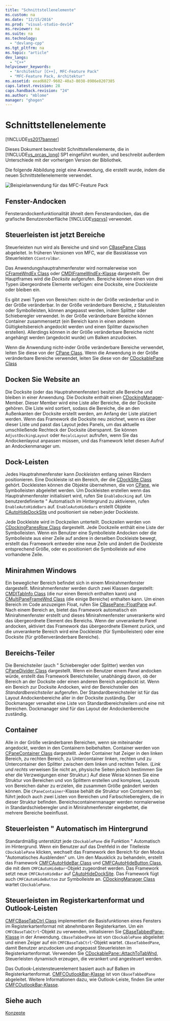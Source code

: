 ```yaml
---
title: "Schnittstellenelemente"
ms.custom: na
ms.date: "12/15/2016"
ms.prod: "visual-studio-dev14"
ms.reviewer: na
ms.suite: na
ms.technology: 
  - "devlang-cpp"
ms.tgt_pltfrm: na
ms.topic: "article"
dev_langs: 
  - "C++"
helpviewer_keywords: 
  - "Architektur [C++], MFC-Feature Pack"
  - "MFC-Feature Pack, Architektur"
ms.assetid: eead6827-9602-40a3-8038-8986e8207385
caps.latest.revision: 28
caps.handback.revision: "24"
ms.author: "mblome"
manager: "ghogen"
---
```

# Schnittstellenelemente
[!INCLUDE[vs2017banner](../assembler/inline/includes/vs2017banner.md)]

Dieses Dokument beschreibt Schnittstellenelemente, die in [!INCLUDE[vs_orcas_long](../atl/reference/includes/vs_orcas_long_md.md)] SP1 eingeführt wurden, und beschreibt außerdem Unterschiede mit der vorherigen Version der Bibliothek.  
  
 Die folgende Abbildung zeigt eine Anwendung, die erstellt wurde, indem die neuen Schnittstellenelemente verwendet.  
  
 ![Beispielanwendung für das MFC&#45;Feature Pack](../mfc/media/mfc_featurepack.png "MFC\_FeaturePack")  
  
## Fenster\-Andocken  
 Fensterandockenfunktionalität ähnelt dem Fensterandocken, das die grafische Benutzeroberfläche [!INCLUDE[vsprvs](../assembler/masm/includes/vsprvs_md.md)] verwendet.  
  
## Steuerleisten ist jetzt Bereiche  
 Steuerleisten nun wird als Bereiche und sind von [CBasePane Class](../mfc/reference/cbasepane-class.md) abgeleitet.  In früheren Versionen von MFC, war die Basisklasse von Steuerleisten `CControlBar`.  
  
 Das Anwendungshauptrahmenfenster wird normalerweise von [CFrameWndEx Class](../mfc/reference/cframewndex-class.md) oder [CMDIFrameWndEx\-Klasse](../mfc/reference/cmdiframewndex-class.md) dargestellt.  Der Hauptframes wird die *Docksite* aufgerufen.  Bereiche können einen von drei Typen übergeordnete Elemente verfügen: eine Docksite, eine Dockleiste oder bleiben ein.  
  
 Es gibt zwei Typen von Bereichen: nicht\-in der Größe veränderbar und in der Größe veränderbar.  In der Größe veränderbare Bereiche, z Statusleisten oder Symbolleisten, können angepasst werden, indem Splitter oder Schieberegler verwendet.  In der Größe veränderbare Bereiche können Container zusammensetzt \(ein Bereich kann in einen anderen Gültigkeitsbereich angedockt werden und einen Splitter dazwischen erstellen\).  Allerdings können in der Größe veränderbare Bereiche nicht angehängt werden \(angedockt wurde\) um Balken anzudocken.  
  
 Wenn die Anwendung nicht\-inder Größe veränderbare Bereiche verwendet, leiten Sie diese von der [CPane Class](../mfc/reference/cpane-class.md).  Wenn die Anwendung in der Größe veränderbare Bereiche verwendet, leiten Sie diese von der [CDockablePane Class](../mfc/reference/cdockablepane-class.md)  
  
## Docken Sie Website an  
 Die Docksite \(oder das Hauptrahmenfenster\) besitzt alle Bereiche und bleiben in einer Anwendung.  Die Docksite enthält einen [CDockingManager](../mfc/reference/cdockingmanager-class.md)\-Member.  Dieser Member wird eine Liste aller Bereiche, die der Docksite gehören.  Die Liste wird sortiert, sodass die Bereiche, die an den Außenkanten der Docksite erstellt werden, am Anfang der Liste platziert werden.  Wenn das Framework die Docksite neu zeichnet, wenn es über dieser Liste und passt das Layout jedes Panels, um das aktuelle umschließende Rechteck der Docksite überspannt.  Sie können `AdjustDockingLayout` oder `RecalcLayout` aufrufen, wenn Sie das Andockenlayout anpassen müssen, und das Framework leitet diesen Aufruf an Andockenmanager um.  
  
## Dock\-Leisten  
 Jedes Hauptrahmenfenster kann *Dockleisten* entlang seinen Rändern positionieren.  Eine Dockleiste ist ein Bereich, der die [CDockSite Class](../mfc/reference/cdocksite-class.md) gehört.  Dockleisten können die Objekte übernehmen, die von [CPane](../mfc/reference/cpane-class.md), wie Symbolleisten abgeleitet werden.  Um Dockleisten erstellen wenn das Hauptrahmenfenster initialisiert wird, rufen Sie `EnableDocking` auf.  Um benutzerdefinierte " Automatisch im Hintergrund zu aktivieren, rufen `EnableAutoHideBars` auf.  `EnableAutoHideBars` erstellt Objekte [CAutoHideDockSite](../mfc/reference/cautohidedocksite-class.md) und positioniert sie neben jeder Dockleiste.  
  
 Jede Dockleiste wird in Dockzeilen unterteilt.  Dockzeilen werden von [CDockingPanesRow Class](../mfc/reference/cdockingpanesrow-class.md) dargestellt.  Jede Dockzeile enthält eine Liste der Symbolleisten.  Wenn ein Benutzer eine Symbolleiste Andocken oder die Symbolleiste aus einer Zeile auf andere in derselben Dockleiste bewegt, erstellt das Framework entweder eine neue Zeile und ändert die Dockleiste entsprechend Größe, oder es positioniert die Symbolleiste auf eine vorhandene Zeile.  
  
## Minirahmen Windows  
 Ein beweglicher Bereich befindet sich in einem Minirahmenfenster dargestellt.  Minirahmenfenster werden durch zwei Klassen dargestellt: [CMDITabInfo Class](../mfc/reference/cmditabinfo-class.md) \(die nur einen Bereich enthalten kann\) und [CMultiPaneFrameWnd Class](../mfc/reference/cmultipaneframewnd-class.md) \(die einige Bereiche\) enthalten kann.  Um einen Bereich im Code anzuzeigen Float, rufen Sie [CBasePane::FloatPane](../Topic/CBasePane::FloatPane.md) auf.  Nach einem Bereich an, bietet das Framework automatisch ein Minirahmenfenster erstellt und dieses Minirahmenfenster unverankerte wird das übergeordnete Element des Bereichs.  Wenn der unverankerte Panel andocken, aktiviert das Framework das übergeordnete Element zurück, und die unverankerte Bereich wird eine Dockleiste \(für Symbolleisten\) oder eine Docksite \(für größenveränderbare Bereiche\).  
  
## Bereichs\-Teiler  
 Die Bereichsteiler \(auch " Schieberegler oder Splitter\) werden von [CPaneDivider Class](../mfc/reference/cpanedivider-class.md) dargestellt.  Wenn ein Benutzer einem Panel andocken würde, erstellt das Framework Bereichsteiler, unabhängig davon, ob der Bereich an der Docksite oder einen anderen Bereich angedockt ist.  Wenn ein Bereich zur Docksite Andocken, wird der Bereichsteiler den *Standardbereichsteiler* aufgerufen.  Der Standardbereichsteiler ist für das Layout Andockenbereiche aller in der Docksite zuständig.  Der Dockmanager verwaltet eine Liste von Standardbereichsteilern und eine mit Bereichen.  Dockmanager sind für das Layout der Andockenbereiche zuständig.  
  
## Container  
 Alle in der Größe veränderbaren Bereichen, wenn sie miteinander angedockt, werden in den Containern beibehalten.  Container werden von [CPaneContainer Class](../mfc/reference/cpanecontainer-class.md) dargestellt.  Jeder Container hat Zeiger in den linken Bereich, zu rechten Bereich, zu Untercontainer linken, rechten und zu Untercontainer den Splitter zwischen dem linken und rechten Teilen. \(*Link und rechts* verweisen Sie nicht an, physische Seiten jedoch bestimmen Sie eher die Verzweigungen einer Struktur.\) Auf diese Weise können Sie eine Struktur von Bereichen und von Splittern erstellen und komplexe, Layouts von Bereichen daher zu erzielen, die zusammen Größe geändert werden können.  Die `CPaneContainer`\-Klasse behält die Struktur von Containern bei; führt jedoch auch zwei Listen von Bereichen und Farbschiebereglers, die in dieser Struktur befinden.  Bereichscontainermanager werden normalerweise in Standardschieberegler und in Minirahmenfenster eingebettet, die mehrere Bereiche beeinflusst.  
  
## Steuerleisten " Automatisch im Hintergrund  
 Standardmäßig unterstützt jede `CDockablePane` die Funktion " Automatisch im Hintergrund.  Wenn ein Benutzer auf das Drehfeld in der Titelleiste `CDockablePane` klicken, wechselt das Framework den Bereich für den Modus "Automatisches Ausblenden" um.  Um den Mausklick zu behandeln, erstellt das Framework [CMFCAutoHideBar Class](../mfc/reference/cmfcautohidebar-class.md) und [CMFCAutoHideButton Class](../mfc/reference/cmfcautohidebutton-class.md), die mit dem `CMFCAutoHideBar`\-Objekt zugeordnet werden.  Das Framework setzt neue `CMFCAutoHideBar` auf [CAutoHideDockSite](../mfc/reference/cautohidedocksite-class.md).  Das Framework fügt auch `CMFCAutoHideButton` zur Symbolleiste an.  [CDockingManager Class](../mfc/reference/cdockingmanager-class.md) wartet `CDockablePane`.  
  
## Steuerleisten im Registerkartenformat und Outlook\-Leisten  
 [CMFCBaseTabCtrl Class](../mfc/reference/cmfcbasetabctrl-class.md) implementiert die Basisfunktionen eines Fensters im Registerkartenformat mit abnehmbaren Registerkarten.  Um ein `CMFCBaseTabCtrl`\-Objekt zu verwenden, initialisieren Sie [CBaseTabbedPane\-Klasse](../mfc/reference/cbasetabbedpane-class.md) in der Anwendung.  `CBaseTabbedPane` ist von `CDockablePane` abgeleitet und einen Zeiger auf ein `CMFCBaseTabCtrl`\-Objekt wartet.  `CBaseTabbedPane`, damit Benutzer anzudocken und angepasst Steuerleisten im Registerkartenformat.  Verwenden Sie [CDockablePane::AttachToTabWnd](../Topic/CDockablePane::AttachToTabWnd.md), Steuerleisten dynamisch erzeugen, die verankert und angesteuert werden.  
  
 Das Outlook\-Leistensteuerelement basiert auch auf Balken im Registerkartenformat.  [CMFCOutlookBar\-Klasse](../mfc/reference/cmfcoutlookbar-class.md) ist von `CBaseTabbedPane` abgeleitet.  Weitere Informationen dazu, wie Outlook\-Leiste, finden Sie unter [CMFCOutlookBar\-Klasse](../mfc/reference/cmfcoutlookbar-class.md).  
  
## Siehe auch  
 [Konzepte](../mfc/mfc-concepts.md)